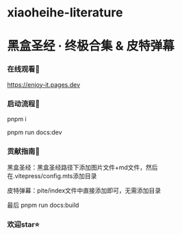 # xiaoheihe-literature

# 黑盒圣经 · 终极合集 & 皮特弹幕

### 在线观看🎉

https://enjoy-it.pages.dev

### 启动流程🚀

pnpm i

pnpm run docs:dev

### 贡献指南🎨

黑盒圣经：黑盒圣经路径下添加图片文件+md文件，然后在.vitepress/config.mts添加目录

皮特弹幕：pite/index文件中直接添加即可，无需添加目录

最后 pnpm run docs:build

### 欢迎star⭐
